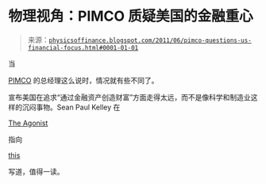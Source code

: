 <!--yml

category: 未分类

date: 2024-05-18 07:07:29

-->

# 物理视角：PIMCO 质疑美国的金融重心

> 来源：[`physicsoffinance.blogspot.com/2011/06/pimco-questions-us-financial-focus.html#0001-01-01`](http://physicsoffinance.blogspot.com/2011/06/pimco-questions-us-financial-focus.html#0001-01-01)

当

[PIMCO](http://www.pimco.com/EN/OurFirm/Pages/Welcome.aspx) 的总经理这么说时，情况就有些不同了。

宣布美国在追求“通过金融资产创造财富”方面走得太远，而不是像科学和制造业这样的沉闷事物。Sean Paul Kelley 在

[The Agonist](http://www.google.com/url?sa=t&source=web&cd=12&ved=0CGQQFjAL&url=http%3A%2F%2Fagonist.org%2F&ei=fksETsOJFcqgOq2ktdIN&usg=AFQjCNF7fydWTs2aaXs9zQk2ybRYioHbwQ)

指向

[this](http://www.pimco.com/EN/Insights/Pages/School-Daze-School-Daze-Good-Old-Golden-Rule-Days.aspx)

写道，值得一读。

